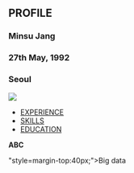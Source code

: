 <!doctype html>
<html>
  <head>
    <title> Minsu Career </title>
    <meta charset="utf-8">
  </head>

  <h2>PROFILE</h2>
  <h3> Minsu Jang </h3>
  <h3> 27th May, 1992 </h3>
  <h3> Seoul </h3>
  
  <img src="https://i0.wp.com/post.medicalnewstoday.com/wp-content/uploads/sites/3/2020/07/GettyImages-1091894716_header-1024x575.jpg?w=1155&h=1528">

  <body>
    <ul>
      <li> <a href="EXPERIENCE.html">EXPERIENCE</a> </li>
      <li> <a href="SKILLS.html">SKILLS</a> </li>
      <li> <a href="EDUCATION.html">EDUCATION</a> </li>
    </ul>
    <strong>ABC</strong>
    <p> "style=margin-top:40px;">Big data<p>
  </body>
</html>
